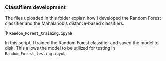 ### Classifiers development

The files uploaded in this folder explain how I developed the Random Forest classifier and the Mahalanobis distance-based classifiers.

**1: `Random_Forest_training.ipynb`**

In this script, I trained the Random Forest classifier and saved the model to disk. This allows the model to be utilized for testing in `Random_Forest_testing.ipynb`.

